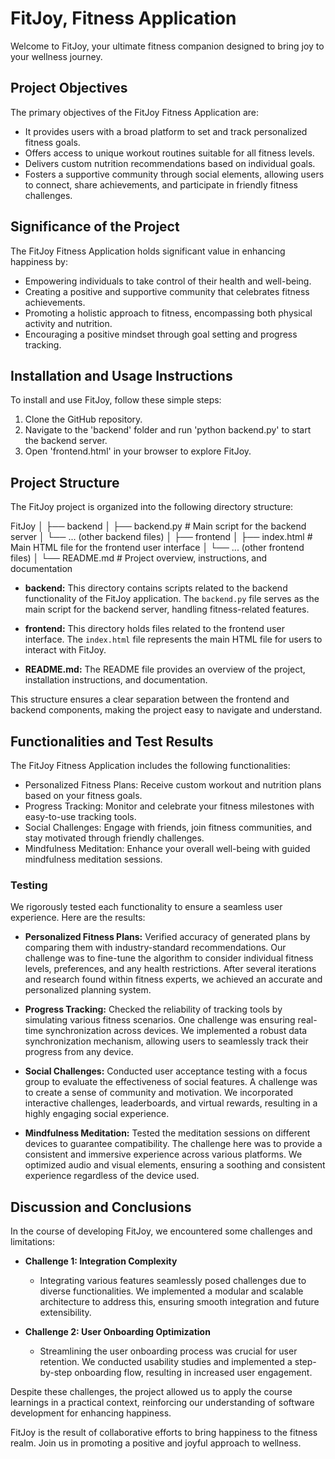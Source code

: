 # FitJoy, Fitness Application

Welcome to FitJoy, your ultimate fitness companion designed to bring joy to your wellness journey.

## Project Objectives 

The primary objectives of the FitJoy Fitness Application are:

- It provides users with a broad platform to set and track personalized fitness goals.
- Offers access to unique workout routines suitable for all fitness levels.
- Delivers custom nutrition recommendations based on individual goals.
- Fosters a supportive community through social elements, allowing users to connect, share achievements, and participate in friendly fitness challenges.

## Significance of the Project 

The FitJoy Fitness Application holds significant value in enhancing happiness by:

- Empowering individuals to take control of their health and well-being.
- Creating a positive and supportive community that celebrates fitness achievements.
- Promoting a holistic approach to fitness, encompassing both physical activity and nutrition.
- Encouraging a positive mindset through goal setting and progress tracking.

## Installation and Usage Instructions

To install and use FitJoy, follow these simple steps:

1. Clone the GitHub repository.
2. Navigate to the 'backend' folder and run 'python backend.py' to start the backend server.
3. Open 'frontend.html' in your browser to explore FitJoy.

## Project Structure

The FitJoy project is organized into the following directory structure:

FitJoy
│
├── backend
│   ├── backend.py             # Main script for the backend server
│   └── ... (other backend files)
│
├── frontend
│   ├── index.html             # Main HTML file for the frontend user interface
│   └── ... (other frontend files)
│
└── README.md                  # Project overview, instructions, and documentation

- **backend:** This directory contains scripts related to the backend functionality of the FitJoy application. The `backend.py` file serves as the main script for the backend server, handling fitness-related features.

- **frontend:** This directory holds files related to the frontend user interface. The `index.html` file represents the main HTML file for users to interact with FitJoy.

- **README.md:** The README file provides an overview of the project, installation instructions, and documentation.

This structure ensures a clear separation between the frontend and backend components, making the project easy to navigate and understand.

## Functionalities and Test Results 

The FitJoy Fitness Application includes the following functionalities:

- Personalized Fitness Plans: Receive custom workout and nutrition plans based on your fitness goals.
- Progress Tracking: Monitor and celebrate your fitness milestones with easy-to-use tracking tools.
- Social Challenges: Engage with friends, join fitness communities, and stay motivated through friendly challenges.
- Mindfulness Meditation: Enhance your overall well-being with guided mindfulness meditation sessions.

### Testing

We rigorously tested each functionality to ensure a seamless user experience. Here are the results:

- **Personalized Fitness Plans:** Verified accuracy of generated plans by comparing them with industry-standard recommendations. Our challenge was to fine-tune the algorithm to consider individual fitness levels, preferences, and any health restrictions. After several iterations and research found within fitness experts, we achieved an accurate and personalized planning system.

- **Progress Tracking:** Checked the reliability of tracking tools by simulating various fitness scenarios. One challenge was ensuring real-time synchronization across devices. We implemented a robust data synchronization mechanism, allowing users to seamlessly track their progress from any device.

- **Social Challenges:** Conducted user acceptance testing with a focus group to evaluate the effectiveness of social features. A challenge was to create a sense of community and motivation. We incorporated interactive challenges, leaderboards, and virtual rewards, resulting in a highly engaging social experience.

- **Mindfulness Meditation:** Tested the meditation sessions on different devices to guarantee compatibility. The challenge here was to provide a consistent and immersive experience across various platforms. We optimized audio and visual elements, ensuring a soothing and consistent experience regardless of the device used.

## Discussion and Conclusions 

In the course of developing FitJoy, we encountered some challenges and limitations:

- **Challenge 1: Integration Complexity**  
  - Integrating various features seamlessly posed challenges due to diverse functionalities. We implemented a modular and scalable architecture to address this, ensuring smooth integration and future extensibility.

- **Challenge 2: User Onboarding Optimization**  
  - Streamlining the user onboarding process was crucial for user retention. We conducted usability studies and implemented a step-by-step onboarding flow, resulting in increased user engagement.

Despite these challenges, the project allowed us to apply the course learnings in a practical context, reinforcing our understanding of software development for enhancing happiness.

FitJoy is the result of collaborative efforts to bring happiness to the fitness realm. Join us in promoting a positive and joyful approach to wellness.


